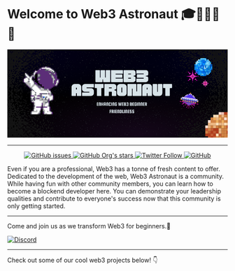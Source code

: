 # Welcome to Web3 Astronaut 🎓👨🏽‍🚀🌸

<a href="https://github.com/web3astronaut">
<img src="../assets/header.png" alt="Organization Header Image" />
</a>

---

<p align="center">
<a href="https://github.com/web3astronaut/start-here/issues">
    <img alt="GitHub issues" src="https://img.shields.io/github/issues/web3astronaut/start-here?style=for-the-badge">
</a>
<a href="https://github.com/web3astronaut">
    <img alt="GitHub Org's stars" src="https://img.shields.io/github/stars/web3astronaut?style=for-the-badge">
</a>
<a href="https://twitter.com/web3_astronaut" alt="Follow Web3 Astronaut on Twitter">
    <img alt="Twitter Follow" src="https://img.shields.io/twitter/follow/web3_astronaut?color=pink&style=for-the-badge">
</a>
<a href="https://github.com/web3astronaut/start-here" alt="License">
    <img alt="GitHub" src="https://img.shields.io/github/license/web3astronaut/start-here?style=for-the-badge">
</a>
</p>

Even if you are a professional, Web3 has a tonne of fresh content to offer. Dedicated to the development of the web, Web3 Astronaut is a community. While having fun with other community members, you can learn how to become a blockend developer here. You can demonstrate your leadership qualities and contribute to everyone's success now that this community is only getting started.

---

Come and join us as we transform Web3 for beginners.💖

[![Discord](https://discordapp.com/api/guilds/1030778853146234920/widget.png?style=banner2)](https://discord.gg/Zec3HQszZM)

---

Check out some of our cool web3 projects below! 👇
